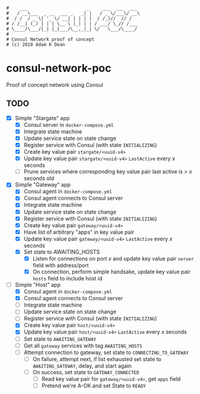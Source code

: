 ```
#    ___                      _     ___  ___  ___
#   / __\___  _ __  ___ _   _| |   / _ \/___\/ __\
#  / /  / _ \| '_ \/ __| | | | |  / /_)//  // /
# / /__| (_) | | | \__ \ |_| | | / ___/ \_// /___
# \____/\___/|_| |_|___/\__,_|_| \/   \___/\____/
#
# Consul Network proof of concept
# (c) 2018 Adam K Dean
```

# consul-network-poc

Proof of concept network using Consul

## TODO

- [x] Simple "Stargate" app
  - [x] Consul server in `docker-compose.yml`
  - [x] Integrate state machine
  - [x] Update service state on state change
  - [x] Register service with Consul (with state `INITIALIZING`)
  - [x] Create key value pair `stargate/<uuid-v4>`
  - [x] Update key value pair `stargate/<uuid-v4>` `LastActive` every _x_ seconds
  - [ ] Prune services where corresponding key value pair last active is > _x_ seconds old

- [x] Simple "Gateway" app
  - [x] Consul agent in `docker-compose.yml`
  - [x] Consul agent connects to Consul server
  - [x] Integrate state machine
  - [x] Update service state on state change
  - [x] Register service with Consul (with state `INITIALIZING`)
  - [x] Create key value pair `gateway/<uuid-v4>`
  - [x] Have list of arbitrary "apps" in key value pair
  - [x] Update key value pair `gateway/<uuid-v4>` `LastActive` every _x_ seconds
  - [x] Set state to AWAITING_HOSTS
    - [x] Listen for connections on port _x_ and update key value pair `server` field with address/port
    - [x] On connection, perform simple handsake, update key value pair `hosts` field to include host id

- [ ] Simple "Host" app
  - [x] Consul agent in `docker-compose.yml`
  - [x] Consul agent connects to Consul server
  - [ ] Integrate state machine
  - [ ] Update service state on state change
  - [ ] Register service with Consul (with state `INITIALIZING`)
  - [x] Create key value pair `host/<uuid-v4>`
  - [x] Update key value pair `host/<uuid-v4>` `LastActive` every _x_ seconds
  - [ ] Set state to `AWAITING_GATEWAY`
  - [ ] Get all `gateway` services with tag `AWAITING_HOSTS`
  - [ ] Attempt connection to gateway, set state to `CONNECTING_TO_GATEWAY`
    - [ ] On failure, attempt next, if list exhausted set state to `AWAITING_GATEWAY`, delay, and start again
    - [ ] On success, set state to `GATEWAY_CONNECTED`
      - [ ] Read key value pair for `gateway/<uuid-v4>`, get `apps` field
      - [ ] Pretend we're A-OK and set State to `READY`
